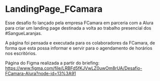 # LandingPage_FCamara
Esse desafio fo lançado pela empresa FCamara em parceria com a Alura para criar um landing page destinada a volta ao trabalho presencial dos #SangueLaranjas.

A página foi pensada e executada para os colaboradores da FCamara, de forma que esta possa informar e servir para o agendamento de horários nos escritórios.

Página do Figma realizada a partir do briefing:
https://www.figma.com/file/LRBFd5fKJVwLZ0uwOm8rUA/Desafio-FCamara-Alura?node-id=13%3A91